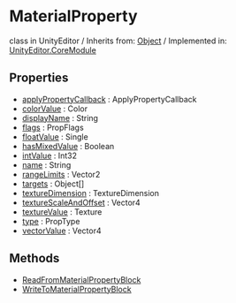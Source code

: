 # MaterialProperty
class in UnityEditor
 / Inherits from: <a href="https://docs.unity3d.com/6000.0/Documentation/ScriptReference/Object.html" target="_blank">Object</a> / Implemented in: <a href="https://docs.unity3d.com/6000.0/Documentation/ScriptReference/UnityEditor.CoreModule.html" target="_blank">UnityEditor.CoreModule</a>
## Properties
- <a href="https://docs.unity3d.com/6000.0/Documentation/ScriptReference/MaterialProperty-applyPropertyCallback.html" target="_blank">applyPropertyCallback</a> : ApplyPropertyCallback
- <a href="https://docs.unity3d.com/6000.0/Documentation/ScriptReference/MaterialProperty-colorValue.html" target="_blank">colorValue</a> : Color
- <a href="https://docs.unity3d.com/6000.0/Documentation/ScriptReference/MaterialProperty-displayName.html" target="_blank">displayName</a> : String
- <a href="https://docs.unity3d.com/6000.0/Documentation/ScriptReference/MaterialProperty-flags.html" target="_blank">flags</a> : PropFlags
- <a href="https://docs.unity3d.com/6000.0/Documentation/ScriptReference/MaterialProperty-floatValue.html" target="_blank">floatValue</a> : Single
- <a href="https://docs.unity3d.com/6000.0/Documentation/ScriptReference/MaterialProperty-hasMixedValue.html" target="_blank">hasMixedValue</a> : Boolean
- <a href="https://docs.unity3d.com/6000.0/Documentation/ScriptReference/MaterialProperty-intValue.html" target="_blank">intValue</a> : Int32
- <a href="https://docs.unity3d.com/6000.0/Documentation/ScriptReference/MaterialProperty-name.html" target="_blank">name</a> : String
- <a href="https://docs.unity3d.com/6000.0/Documentation/ScriptReference/MaterialProperty-rangeLimits.html" target="_blank">rangeLimits</a> : Vector2
- <a href="https://docs.unity3d.com/6000.0/Documentation/ScriptReference/MaterialProperty-targets.html" target="_blank">targets</a> : Object[]
- <a href="https://docs.unity3d.com/6000.0/Documentation/ScriptReference/MaterialProperty-textureDimension.html" target="_blank">textureDimension</a> : TextureDimension
- <a href="https://docs.unity3d.com/6000.0/Documentation/ScriptReference/MaterialProperty-textureScaleAndOffset.html" target="_blank">textureScaleAndOffset</a> : Vector4
- <a href="https://docs.unity3d.com/6000.0/Documentation/ScriptReference/MaterialProperty-textureValue.html" target="_blank">textureValue</a> : Texture
- <a href="https://docs.unity3d.com/6000.0/Documentation/ScriptReference/MaterialProperty-type.html" target="_blank">type</a> : PropType
- <a href="https://docs.unity3d.com/6000.0/Documentation/ScriptReference/MaterialProperty-vectorValue.html" target="_blank">vectorValue</a> : Vector4
## Methods
- <a href="https://docs.unity3d.com/6000.0/Documentation/ScriptReference/MaterialProperty.ReadFromMaterialPropertyBlock.html" target="_blank">ReadFromMaterialPropertyBlock</a>
- <a href="https://docs.unity3d.com/6000.0/Documentation/ScriptReference/MaterialProperty.WriteToMaterialPropertyBlock.html" target="_blank">WriteToMaterialPropertyBlock</a>
